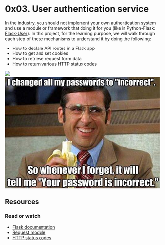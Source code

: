 # 0x03. User authentication service
In the industry, you should not implement your own authentication system and use a module or framework that doing it for you (like in Python-Flask: [Flask-User](https://intranet.alxswe.com/rltoken/9nVfotMI_1zpEzihMzBeTA)). In this project, for the learning purpose, we will walk through each step of these mechanisms to understand it by doing the following:
- How to declare API routes in a Flask app
- How to get and set cookies
- How to retrieve request form data
- How to return various HTTP status codes

![](https://www.okta.com/sites/default/files/styles/1640w_scaled/public/media/image/2020-10/Authentication_vs_Authorization.png?itok=uBFRCfww)
![](./userauth.jpg)

## Resources
### Read or watch
- [Flask documentation](https://intranet.alxswe.com/rltoken/lKExyvivrrW4eh0eI8UV6A)
- [Request module](https://intranet.alxswe.com/rltoken/py7LuuD1u2MUwcaf8wnDzQ)
- [HTTP status codes](https://intranet.alxswe.com/rltoken/cj-mc5ZHp_KyXn1yikHC0A)
